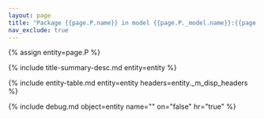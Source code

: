 ```yaml
---
layout: page
title: "Package {{page.P.name}} in model {{page.P._model.name}}:{{page.P._model._ms.name}}"
nav_exclude: true
---
```

{% assign entity=page.P %}

{% include title-summary-desc.md entity=entity %}

{% include entity-table.md entity=entity headers=entity._m_disp_headers %}

{% include debug.md object=entity name="" on="false" hr="true" %}


